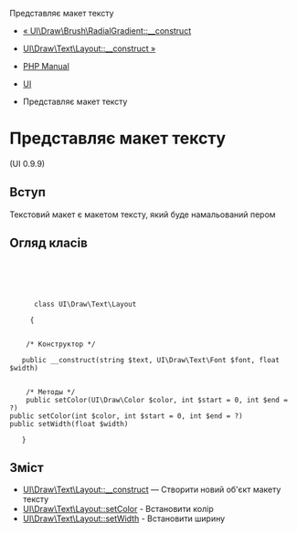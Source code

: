 Представляє макет тексту

-   [« UI\\Draw\\Brush\\RadialGradient::\_\_construct](ui-draw-brush-radialgradient.construct.html)
    
-   [UI\\Draw\\Text\\Layout::\_\_construct »](ui-draw-text-layout.construct.html)
    
-   [PHP Manual](index.html)
    
-   [UI](book.ui.html)
    
-   Представляє макет тексту
    

# Представляє макет тексту

(UI 0.9.9)

## Вступ

Текстовий макет є макетом тексту, який буде намальований пером

## Огляд класів

```classsynopsis



    
     
      class UI\Draw\Text\Layout
     
     {


    /* Конструктор */
    
   public __construct(string $text, UI\Draw\Text\Font $font, float $width)


    /* Методы */
    public setColor(UI\Draw\Color $color, int $start = 0, int $end = ?)
public setColor(int $color, int $start = 0, int $end = ?)
public setWidth(float $width)

   }
```

## Зміст

-   [UI\\Draw\\Text\\Layout::\_\_construct](ui-draw-text-layout.construct.html) — Створити новий об'єкт макету тексту
-   [UI\\Draw\\Text\\Layout::setColor](ui-draw-text-layout.setcolor.html) - Встановити колір
-   [UI\\Draw\\Text\\Layout::setWidth](ui-draw-text-layout.setwidth.html) - Встановити ширину